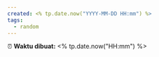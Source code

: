 ```yaml
---
created: <% tp.date.now("YYYY-MM-DD HH:mm") %>
tags:
  - random
---
```



⏰ **Waktu dibuat:** <% tp.date.now("HH:mm") %>